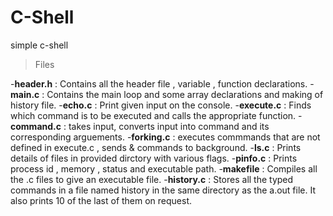 # C-Shell
simple c-shell 

>Files

-**header.h** : Contains all the header file , variable , function declarations.
-**main.c** : Contains the main loop and some array declarations and making of history file.
-**echo.c** : Print given input on the console.
-**execute.c** : Finds which command is to be executed and calls the appropriate function.
-**command.c** : takes input, converts input into command and its corresponding arguements.
-**forking.c** : executes commmands that are not defined in execute.c , sends & commands to background.
-**ls.c** : Prints details of files in provided dirctory with various flags.
-**pinfo.c** : Prints process id , memory , status and executable path.
-**makefile** : Compiles all the .c files to give an executable file.
-**history.c** : Stores all the typed commands in a file named history in the same directory as the a.out file. It also prints 10 of the last of them on request.
